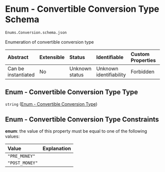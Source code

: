 # Enum - Convertible Conversion Type Schema

```txt
Enums.Conversion.schema.json
```

Enumeration of convertible conversion type

| Abstract            | Extensible | Status         | Identifiable            | Custom Properties | Additional Properties | Access Restrictions | Defined In                                                                              |
| :------------------ | :--------- | :------------- | :---------------------- | :---------------- | :-------------------- | :------------------ | :-------------------------------------------------------------------------------------- |
| Can be instantiated | No         | Unknown status | Unknown identifiability | Forbidden         | Allowed               | none                | [Conversion.schema.json](../schema/enums/Conversion.schema.json "open original schema") |

## Enum - Convertible Conversion Type Type

`string` ([Enum - Convertible Conversion Type](conversion.md))

## Enum - Convertible Conversion Type Constraints

**enum**: the value of this property must be equal to one of the following values:

| Value          | Explanation |
| :------------- | :---------- |
| `"PRE_MONEY"`  |             |
| `"POST_MONEY"` |             |
